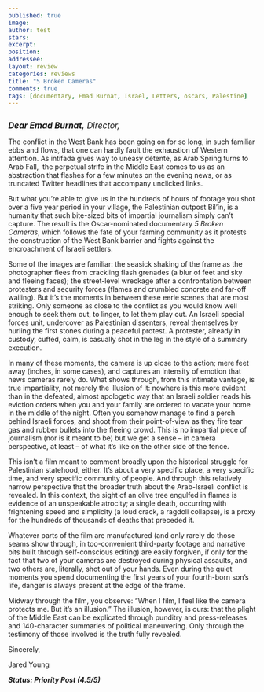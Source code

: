 ```yaml
---
published: true
image:
author: test 
stars: 
excerpt: 
position: 
addressee: 
layout: review
categories: reviews
title: "5 Broken Cameras"
comments: true
tags: [documentary, Emad Burnat, Israel, Letters, oscars, Palestine]
---
```

<div><p><span class="full-image-block ssNonEditable"><span><a href="/letters/2013/2/21/5-broken-cameras.html"><img src="http://static.squarespace.com/static/5005f6bcc4aa41161b33e89e/5329cf1fe4b07c068ebf74de/5329cf1fe4b07c068ebf77c9/1361458893737/5-broken-cameras.jpg" alt="" /></a></span></span></p>
<p><span style="font-size:120%;"><em><strong>Dear Emad Burnat,</strong> Director,&nbsp;</em></span></p>
<p>The conflict in the West Bank has been going on for so long, in such familiar ebbs and flows, that one can hardly fault the exhaustion of Western attention. As intifada gives way to uneasy d&eacute;tente, as Arab Spring turns to Arab Fall,&nbsp; the perpetual strife in the Middle East comes to us as an abstraction that flashes for a few minutes on the evening news, or as truncated Twitter headlines that accompany unclicked links.&nbsp;</p>
<p>But what you&rsquo;re able to give us in the hundreds of hours of footage you shot over a five year period in your village, the Palestinian outpost Bil&rsquo;in, is a humanity that such bite-sized bits of impartial journalism simply can&rsquo;t capture. The result is the Oscar-nominated documentary <em>5 Broken Cameras</em>, which follows the fate of your farming community as it protests the construction of the West Bank barrier and fights against the encroachment of Israeli settlers.&nbsp;</p>
<p>Some of the images are familiar: the seasick shaking of the frame as the photographer flees from crackling flash grenades (a blur of feet and sky and fleeing faces); the street-level wreckage after a confrontation between protesters and security forces (flames and crumbled concrete and far-off wailing). But it&rsquo;s the moments in between these eerie scenes that are most striking. Only someone as close to the conflict as you would know well enough to seek them out, to linger, to let them play out. An Israeli special forces unit, undercover as Palestinian dissenters, reveal themselves by hurling the first stones during a peaceful protest. A protester, already in custody, cuffed, calm, is casually shot in the leg in the style of a summary execution.&nbsp;</p>
<p>In many of these moments, the camera is up close to the action; mere feet away (inches, in some cases), and captures an intensity of emotion that news cameras rarely do. What shows through, from this intimate vantage, is true impartiality, not merely the illusion of it: nowhere is this more evident than in the defeated, almost apologetic way that an Israeli soldier reads his eviction orders when you and your family are ordered to vacate your home in the middle of the night. Often you somehow manage to find a perch behind Israeli forces, and shoot from their point-of-view as they fire tear gas and rubber bullets into the fleeing crowd. This is no impartial piece of journalism (nor is it meant to be) but we get a sense &ndash; in camera perspective, at least &ndash; of what it&rsquo;s like on the other side of the fence.&nbsp;</p>
<p>This isn&rsquo;t a film meant to comment broadly upon the historical struggle for Palestinian statehood, either. It&rsquo;s about a very specific place, a very specific time, and very specific community of people. And through this relatively narrow perspective that the broader truth about the Arab-Israeli conflict is revealed. In this context, the sight of an olive tree engulfed in flames is evidence of an unspeakable atrocity; a single death, occurring with frightening speed and simplicity (a loud crack, a ragdoll collapse), is a proxy for the hundreds of thousands of deaths that preceded it.&nbsp;</p>
<p>Whatever parts of the film are manufactured (and only rarely do those seams show through, in too-convenient third-party footage and narrative bits built through self-conscious editing) are easily forgiven, if only for the fact that two of your cameras are destroyed during physical assaults, and two others are, literally, shot out of your hands. Even during the quiet moments you spend documenting the first years of your fourth-born son&rsquo;s life, danger is always present at the edge of the frame.</p>
<p>Midway through the film, you observe: &ldquo;When I film, I feel like the camera protects me. But it&rsquo;s an illusion.&rdquo; The illusion, however, is ours: that the plight of the Middle East can be explicated through punditry and press-releases and 140-character summaries of political maneuvering. Only through the testimony of those involved is the truth fully revealed.</p>
<p>Sincerely,&nbsp;</p>
<p>Jared Young</p>
<p><strong><em>Status: Priority Post (4.5/5)</em></strong></p></div>
